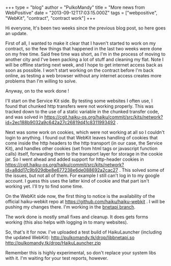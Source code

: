+++
type = "blog"
author = "PulkoMandy"
title = "More news from WebPositive"
date = "2013-09-12T17:03:15.000Z"
tags = ["webpositive", "WebKit", "contract", "contract work"]
+++

Hi everyone,
It's been two weeks since the previous blog post, so here goes an update.

First of all, I wanted to make it clear that I haven't started to work on my contract, so the few things that happened in the last two weeks were done on my free time. Said free time was short, as I'm in the process of moving to another city and I've been packing a lot of stuff and cleaning my flat. Note I will be offline starting next week, and I hope to get internet access back as soon as possible. I won't start working on the contract before I'm back online, as testing a web browser without any internet access creates more problems than I'm willing to solve.
<!--more-->
Anyway, on to the work done !

I'll start on the Service Kit side. By testing some websites I often use, I found that chunked http transfers were not working properly. This was tracked down to the use of a static variable in the chunked transfer code, and was solved in https://cgit.haiku-os.org/haiku/commit/src/kits/network?id=2ec188b9032a9c642a27c26819d41c8311993492 .

Next was some work on cookies, which were not working at all so I couldn't login to anything. I found out that WebKit leaves handling of cookies that come inside the http headers to the http transport (in our case, the Service Kit), and handles other cookies (set from html tags or javascript function calls) itself, forwarding them to the transport layer for storage in the cookie jar.
So I went ahead and added support for http-header cookies in https://cgit.haiku-os.org/haiku/commit/src/kits/network?id=a8dd17c9b929dbe8e677238e6de088692a2cac27 . This solved some of the issues, but not all of them. For example I still can't log in to my google account. I guess this uses the latter kind of cookie and that part isn't working yet. I'll try to find some time.

On the WebKit side now, the first thing to notice is the availability of the official haiku-webkit repo at https://github.com/haiku/haiku-webkit . I will be pushing my changes there. I'm working in the <a href="https://github.com/haiku/haiku-webkit/tree/bnetapi">bnetapi branch</a>.

The work done is mostly small fixes and cleanup. It does gets forms working (this also helps with logging in to many websites).

So, that's it for now. I've uploaded a test build of HaikuLauncher (including the updated WebKit):
http://pulkomandy.tk/drop/libbnetapi.so
http://pulkomandy.tk/drop/HaikuLauncher.zip

Remember this is highly experimental, so don't replace your system libs with it. I'm waiting for your test reports, however.